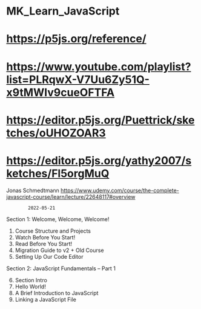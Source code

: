 # MK_Learn_JavaScript
# https://p5js.org/reference/

# https://www.youtube.com/playlist?list=PLRqwX-V7Uu6Zy51Q-x9tMWIv9cueOFTFA
# https://editor.p5js.org/Puettrick/sketches/oUHOZOAR3
# https://editor.p5js.org/yathy2007/sketches/Fl5orgMuQ





Jonas Schmedtmann
https://www.udemy.com/course/the-complete-javascript-course/learn/lecture/22648117#overview

            2022-05-21

  Section 1: Welcome, Welcome, Welcome!

  1. Course Structure and Projects
  2. Watch Before You Start!
  3. Read Before You Start!
  4. Migration Guide to v2 + Old Course
  5. Setting Up Our Code Editor

  Section 2: JavaScript Fundamentals – Part 1

  6. Section Intro
  7. Hello World!
  8. A Brief Introduction to JavaScript
  9. Linking a JavaScript File
